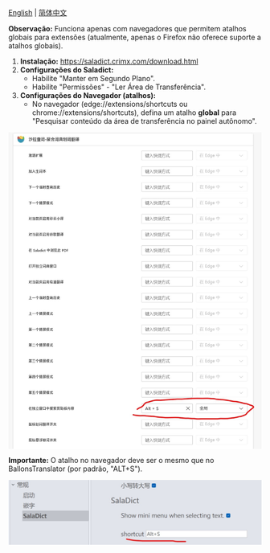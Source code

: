 [English](../saladict.md) | [简体中文](../saladict_chs.md)

**Observação:** Funciona apenas com navegadores que permitem atalhos globais para extensões (atualmente, apenas o Firefox não oferece suporte a atalhos globais).

1. **Instalação:** https://saladict.crimx.com/download.html 
2. **Configurações do Saladict:**
    * Habilite "Manter em Segundo Plano".
    * Habilite "Permissões" - "Ler Área de Transferência".
3. **Configurações do Navegador (atalhos):**
    * No navegador (edge://extensions/shortcuts ou chrome://extensions/shortcuts), defina um atalho **global** para "Pesquisar conteúdo da área de transferência no painel autônomo".

<img src="./src/saladictglobalshortcut.jpg" div align=center>

**Importante:** O atalho no navegador deve ser o mesmo que no BallonsTranslator (por padrão, "ALT+S").

<img src="./src/saladictglobalshortcut2.jpg" div align=center>